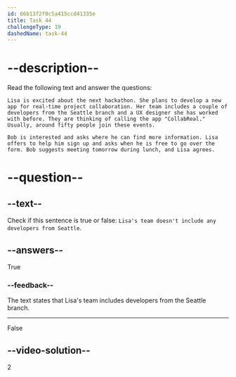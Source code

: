 ```yaml
---
id: 66b13f2f0c5a415ccd41335e
title: Task 44
challengeType: 19
dashedName: task-44
---
```


# --description--

Read the following text and answer the questions:

`Lisa is excited about the next hackathon. She plans to develop a new app for real-time project collaboration. Her team includes a couple of developers from the Seattle branch and a UX designer she has worked with before. They are thinking of calling the app "CollabReal." Usually, around fifty people join these events.` 

`Bob is interested and asks where he can find more information. Lisa offers to help him sign up and asks when he is free to go over the form. Bob suggests meeting tomorrow during lunch, and Lisa agrees.`

# --question--

## --text--

Check if this sentence is true or false: `Lisa's team doesn't include any developers from Seattle`.

## --answers--

True

### --feedback--

The text states that Lisa's team includes developers from the Seattle branch.

---

False

## --video-solution--

2
